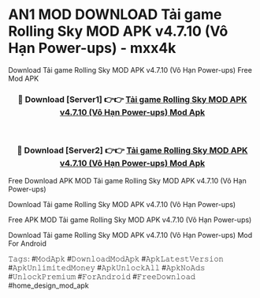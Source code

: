 # AN1 MOD DOWNLOAD Tải game Rolling Sky MOD APK v4.7.10 (Vô Hạn Power-ups) - mxx4k
Download Tải game Rolling Sky MOD APK v4.7.10 (Vô Hạn Power-ups) Free Mod APK

<div align="center">
<h3>🔴 Download [Server1] 👉👉 <a href="https://apk-comot.site?title=Tải_game_Rolling_Sky_MOD_APK_v4.7.10_(Vô_Hạn_Power-ups)">Tải game Rolling Sky MOD APK v4.7.10 (Vô Hạn Power-ups) Mod Apk</a></h3><br>

<h3>🔴 Download [Server2] 👉👉 <a href="https://apk-comot.site?title=Tải_game_Rolling_Sky_MOD_APK_v4.7.10_(Vô_Hạn_Power-ups)">Tải game Rolling Sky MOD APK v4.7.10 (Vô Hạn Power-ups) Mod Apk</a></h3>
</div>


Free Download APK MOD Tải game Rolling Sky MOD APK v4.7.10 (Vô Hạn Power-ups)

Download Tải game Rolling Sky MOD APK v4.7.10 (Vô Hạn Power-ups) 

Free APK MOD Tải game Rolling Sky MOD APK v4.7.10 (Vô Hạn Power-ups) 

Download Tải game Rolling Sky MOD APK v4.7.10 (Vô Hạn Power-ups) Mod For Android

𝚃𝚊𝚐𝚜: #𝙼𝚘𝚍𝙰𝚙𝚔 #𝙳𝚘𝚠𝚗𝚕𝚘𝚊𝚍𝙼𝚘𝚍𝙰𝚙𝚔 #𝙰𝚙𝚔𝙻𝚊𝚝𝚎𝚜𝚝𝚅𝚎𝚛𝚜𝚒𝚘𝚗 #𝙰𝚙𝚔𝚄𝚗𝚕𝚒𝚖𝚒𝚝𝚎𝚍𝙼𝚘𝚗𝚎𝚢 #𝙰𝚙𝚔𝚄𝚗𝚕𝚘𝚌𝚔𝙰𝚕𝚕 #𝙰𝚙𝚔𝙽𝚘𝙰𝚍𝚜 #𝚄𝚗𝚕𝚘𝚌𝚔𝙿𝚛𝚎𝚖𝚒𝚞𝚖 #𝙵𝚘𝚛𝙰𝚗𝚍𝚛𝚘𝚒𝚍 #𝙵𝚛𝚎𝚎𝙳𝚘𝚠𝚗𝚕𝚘𝚊𝚍 #home_design_mod_apk